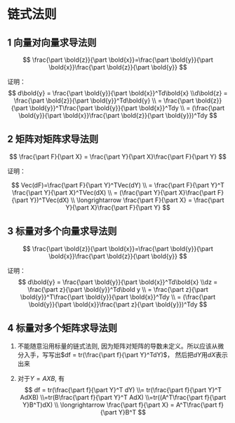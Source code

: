 # 链式法则

## 1 向量对向量求导法则
$$
\frac{\part \bold{z}}{\part \bold{x}}=\frac{\part \bold{y}}{\part \bold{x}}\frac{\part \bold{z}}{\part \bold{y}}
$$

证明：
$$
d\bold{y} = \frac{\part \bold{y}}{\part \bold{x}}^Td\bold{x}
\\d\bold{z} = \frac{\part \bold{z}}{\part \bold{y}}^Td\bold{y}
\\ =  \frac{\part \bold{z}}{\part \bold{y}}^T\frac{\part \bold{y}}{\part \bold{x}}^Tdy
\\ = (\frac{\part \bold{y}}{\part \bold{x}}\frac{\part \bold{z}}{\part \bold{y}})^Tdy
$$

## 2 矩阵对矩阵求导法则

$$
\frac{\part F}{\part X} = \frac{\part Y}{\part X}\frac{\part F}{\part Y}
$$

证明：


$$
Vec(dF)=\frac{\part F}{\part Y}^TVec(dY)
\\ = \frac{\part F}{\part Y}^T \frac{\part Y}{\part X}^TVec(dX)
\\ = (\frac{\part Y}{\part X}\frac{\part F}{\part Y})^TVec(dX)
\\ \longrightarrow \frac{\part F}{\part X} = \frac{\part Y}{\part X}\frac{\part F}{\part Y}
$$

## 3 标量对多个向量求导法则

$$
\frac{\part \bold{z}}{\part \bold{x}}=\frac{\part \bold{y}}{\part \bold{x}}\frac{\part \bold{z}}{\part \bold{y}}
$$

证明：
$$
d\bold{y} = \frac{\part \bold{y}}{\part \bold{x}}^Td\bold{x}
\\dz = \frac{\part z}{\part \bold{y}}^Td\bold y
\\ =  \frac{\part z}{\part \bold{y}}^T\frac{\part \bold{y}}{\part \bold{x}}^Tdy
\\ = (\frac{\part \bold{y}}{\part \bold{x}}\frac{\part z}{\part \bold{y}})^Tdy
$$

## 4 标量对多个矩阵求导法则

1. 不能随意沿用标量的链式法则, 因为矩阵对矩阵的导数未定义。所以应该从微分入手，写写出$df = tr(\frac{\part f}{\part Y}^TdY)$， 然后把$dY$用$dX​$表示出来

2. 对于$Y=AXB$, 有
   $$
   df = tr(\frac{\part f}{\part Y}^T dY) 
   \\= tr(\frac{\part f}{\part Y}^T AdXB)
   \\=tr(B\frac{\part f}{\part Y}^T AdX)
   \\=tr((A^T\frac{\part f}{\part Y}B^T)dX)
   \\ \longrightarrow \frac{\part f}{\part X} = A^T\frac{\part f}{\part Y}B^T
   $$
   